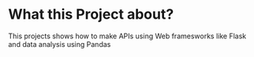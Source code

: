 # What this Project about?
This projects shows how to make APIs using Web framesworks like Flask and data analysis using Pandas 
